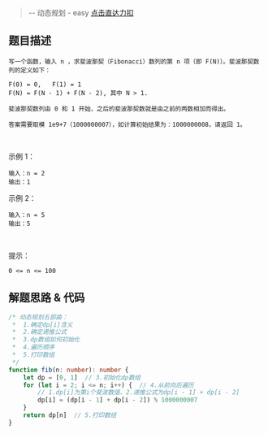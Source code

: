 > -- 动态规划 - easy
> [点击直达力扣](https://leetcode.cn/problems/fei-bo-na-qi-shu-lie-lcof/description/?languageTags=javascript)

## 题目描述

    写一个函数，输入 n ，求斐波那契（Fibonacci）数列的第 n 项（即 F(N)）。斐波那契数列的定义如下：
    
    F(0) = 0,   F(1) = 1
    F(N) = F(N - 1) + F(N - 2), 其中 N > 1.
    
    斐波那契数列由 0 和 1 开始，之后的斐波那契数就是由之前的两数相加而得出。
    
    答案需要取模 1e9+7（1000000007），如计算初始结果为：1000000008，请返回 1。

 

示例 1：
    
    输入：n = 2
    输出：1

示例 2：

    输入：n = 5
    输出：5

 

提示：

    0 <= n <= 100

## 解题思路 & 代码
```ts
/* 动态规划五部曲：
 *  1.确定dp[i]含义
 *  2.确定递推公式
 *  3.dp数组如何初始化
 *  4.遍历顺序
 *  5.打印数组
 */
function fib(n: number): number {
    let dp = [0, 1]  // 3.初始化dp数组
    for (let i = 2; i <= n; i++) {  // 4.从前向后遍历
        // 1.dp[i]为第i个斐波数值、2.递推公式为dp[i - 1] + dp[i - 2]
        dp[i] = (dp[i - 1] + dp[i - 2]) % 1000000007
    }
    return dp[n]  // 5.打印数组
}
```
